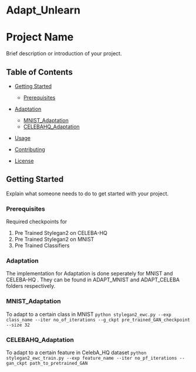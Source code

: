 
# Adapt_Unlearn

# Project Name

Brief description or introduction of your project.

## Table of Contents

- [Getting Started](#getting-started)
  - [Prerequisites](#prerequisites)
  
- [Adaptation](#adaptation)
    - [MNIST_Adaptation ](#adapt_mnist)
    - [CELEBAHQ_Adaptation ](#adapt_celebahq)

- [Usage](#usage)
- [Contributing](#contributing)
- [License](#license)

## Getting Started

Explain what someone needs to do to get started with your project.

### Prerequisites
Required checkpoints for 
1. Pre Trained Stylegan2 on CELEBA-HQ
2. Pre Trained Stylegan2 on MNIST
3. Pre Trained Classifiers

### Adaptation

The implementation for Adaptation is done seperately for MNIST and CELEBA-HQ . They can be found in ADAPT_MNIST and ADAPT_CELEBA folders respectively.

### MNIST_Adaptation 
To adapt to a certain class in MNIST
``` python stylegan2_ewc.py --exp class_name --iter no_of_iterations --g_ckpt pre_trained_GAN_checkpoint --size 32 ```



### CELEBAHQ_Adaptation
To adapt to a certain feature in CelebA_HQ dataset
```python stylegan2_ewc_train.py --exp feature_name --iter no_pf_iterations --gan_ckpt path_to_pretrained_GAN ```



